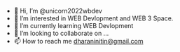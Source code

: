 - 👋 Hi, I’m @unicorn2022wbdev
- 👀 I’m interested in WEB Devlopment and WEB 3 Space.
- 🌱 I’m currently learning WEB Devlopment
- 💞️ I’m looking to collaborate on ...
- 📫 How to reach me dharaninitin@gmail.com

<!---
unicorn2022wbdev/unicorn2022wbdev is a ✨ special ✨ repository because its `README.md` (this file) appears on your GitHub profile.
You can click the Preview link to take a look at your changes.
--->
